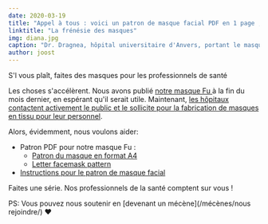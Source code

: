```yaml
---
date: 2020-03-19
title: "Appel à tous : voici un patron de masque facial PDF en 1 page ; maintenant, fabriquez-en quelques uns et aidez à vaincre cette chose"
linktitle: "La frénésie des masques"
img: diana.jpg
caption: "Dr. Dragnea, hôpital universitaire d'Anvers, portant le masque facial Fu"
author: joost
---
```


<Note>

S'l vous plaît, faites des masques pour les professionnels de santé

</Note>

<YouTube id='VcQ69_ANsRA' />

Les choses s'accélèrent. Nous avons publié [notre masque Fu ](/designs/fu/) à la fin du mois dernier, en espérant qu'il serait utile. Maintenant, [les hôpitaux contactent activement le public et le sollicite pour la fabrication de masques en tissu pour leur personnel](https://www.uza.be/mondmaskers).

Alors, évidemment, nous voulons aider:

 - Patron PDF pour notre masque Fu :
   - [Patron du masque en format A4](/fu-facemask-freesewing.org.a4.pdf)
   - [Letter facemask pattern](/fu-facemask-freesewing.org.letter.pdf)
 - [Instructions pour le patron de masque facial](/docs/patterns/fu/instructions/)

Faites une série. Nos professionnels de la santé comptent sur vous !

<Note>

PS: Vous pouvez nous soutenir en [devenant un mécène](/mécènes/nous rejoindre/) ❤
</Note>

